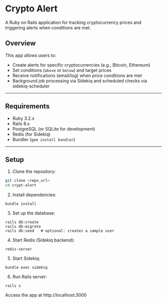 # Crypto Alert

A Ruby on Rails application for tracking cryptocurrency prices and triggering alerts when conditions are met.

## Overview

This app allows users to:

- Create alerts for specific cryptocurrencies (e.g., Bitcoin, Ethereum)
- Set conditions (`above` or `below`) and target prices
- Receive notifications (email/log) when price conditions are met
- Background job processing via Sidekiq and scheduled checks via sidekiq-scheduler

---

## Requirements

- Ruby 3.2.x
- Rails 8.x
- PostgreSQL (or SQLite for development)
- Redis (for Sidekiq)
- Bundler (`gem install bundler`)

---

## Setup

1. Clone the repository:

```bash
git clone <repo_url>
cd crypt-alert
```
2. Install dependencies:

```
bundle install
```
3. Set up the database:
```
rails db:create
rails db:migrate
rails db:seed   # optional: creates a sample user
```

4. Start Redis (Sidekiq backend):
```
redis-server
```

5. Start Sidekiq:
```
bundle exec sidekiq
```

6. Run Rails server:
```
rails s
```

Access the app at http://localhost:3000
